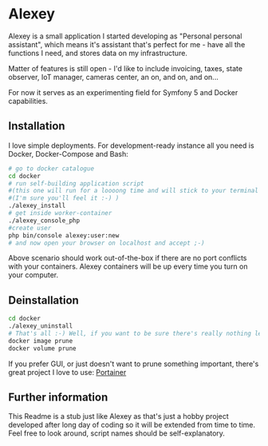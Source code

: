# Alexey

Alexey is a small application I started developing as "Personal personal assistant", which means it's assistant that's perfect for me - have all the functions I need, and stores data on my infrastructure.

Matter of features is still open - I'd like to include invoicing, taxes, state observer, IoT manager, cameras center, an on, and on, and on...

For now it serves as an experimenting field for Symfony 5 and Docker capabilities.

## Installation

I love simple deployments. For development-ready instance all you need is Docker, Docker-Compose and Bash:

```bash
# go to docker catalogue
cd docker
# run self-building application script
#(this one will run for a loooong time and will stick to your terminal so you'll see logs - open new terminal tab and continue typing commands after you'll see that logs stabilised)
#(I'm sure you'll feel it :-) )
./alexey_install
# get inside worker-container
./alexey_console_php
#create user
php bin/console alexey:user:new
# and now open your browser on localhost and accept ;-)
```
Above scenario should work out-of-the-box if there are no port conflicts with your containers. Alexey containers will be up every time you turn on your computer.

## Deinstallation
```bash
cd docker
./alexey_uninstall
# That's all :-) Well, if you want to be sure there's really nothing left, you can prune leftovers shared by all Docker Containers:
docker image prune
docker volume prune
```
If you prefer GUI, or just doesn't want to prune something important, there's great project I love to use: [Portainer](https://www.portainer.io/)

## Further information
This Readme is a stub just like Alexey as that's just a hobby project developed after long day of coding so it will be extended from time to time. Feel free to look around, script names should be self-explanatory.